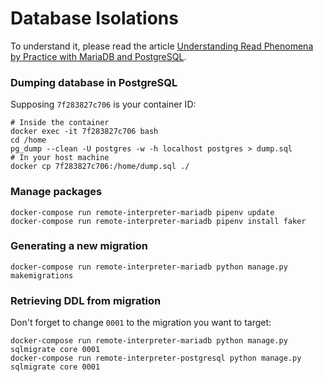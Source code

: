 # Database Isolations

To understand it, please read the article [Understanding Read Phenomena by Practice with MariaDB and PostgreSQL](https://www.willianantunes.com/blog/2023/09/understanding-read-phenomena-by-practice-with-mariadb-and-postgresql/).

### Dumping database in PostgreSQL

Supposing `7f283827c706` is your container ID:

```shell
# Inside the container
docker exec -it 7f283827c706 bash
cd /home
pg_dump --clean -U postgres -w -h localhost postgres > dump.sql
# In your host machine
docker cp 7f283827c706:/home/dump.sql ./
```

### Manage packages

    docker-compose run remote-interpreter-mariadb pipenv update
    docker-compose run remote-interpreter-mariadb pipenv install faker

### Generating a new migration

    docker-compose run remote-interpreter-mariadb python manage.py makemigrations

### Retrieving DDL from migration

Don't forget to change `0001` to the migration you want to target:

    docker-compose run remote-interpreter-mariadb python manage.py sqlmigrate core 0001
    docker-compose run remote-interpreter-postgresql python manage.py sqlmigrate core 0001
